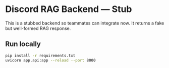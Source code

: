 # Discord RAG Backend — Stub

This is a stubbed backend so teammates can integrate now.
It returns a fake but well-formed RAG response.

## Run locally
```bash
pip install -r requirements.txt
uvicorn app.api:app --reload --port 8000
